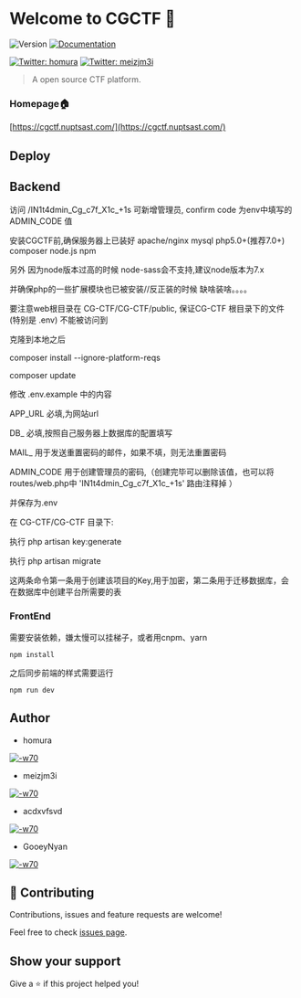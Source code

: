 # Welcome to CGCTF 👋
![Version](https://img.shields.io/badge/version-1.0.0-blue.svg?cacheSeconds=2592000)
[![Documentation](https://img.shields.io/badge/documentation-yes-brightgreen.svg)](https://github.com/CGCTF/CGCTF/new/master)

[![Twitter: homura](https://img.shields.io/twitter/follow/AkemiHomura_YC.svg?style=social)](https://twitter.com/AkemiHomura_YC)
[![Twitter: meizjm3i](https://img.shields.io/twitter/follow/meizjm3i.svg?style=social)](https://twitter.com/meizjm3i)

> A open source CTF platform.

### Homepage🏠

[https://cgctf.nuptsast.com/](https://cgctf.nuptsast.com/)

## Deploy

## Backend

访问 /IN1t4dmin_Cg_c7f_X1c_+1s 可新增管理员, confirm code 为env中填写的 ADMIN_CODE 值

安装CGCTF前,确保服务器上已装好 apache/nginx mysql php5.0+(推荐7.0+) composer node.js npm 

另外 因为node版本过高的时候 node-sass会不支持,建议node版本为7.x

并确保php的一些扩展模块也已被安装//反正装的时候 缺啥装啥。。。。

要注意web根目录在 CG-CTF/CG-CTF/public, 保证CG-CTF 根目录下的文件 (特别是 .env) 不能被访问到

克隆到本地之后

composer install --ignore-platform-reqs

composer update

修改 .env.example 中的内容

APP_URL 必填,为网站url 

DB_     必填,按照自己服务器上数据库的配置填写

MAIL_   用于发送重置密码的邮件，如果不填，则无法重置密码

ADMIN_CODE 用于创建管理员的密码,（创建完毕可以删除该值，也可以将routes/web.php中 'IN1t4dmin_Cg_c7f_X1c_+1s' 路由注释掉 ）

并保存为.env

在 CG-CTF/CG-CTF 目录下:

执行 php artisan key:generate 

执行 php artisan migrate  

这两条命令第一条用于创建该项目的Key,用于加密，第二条用于迁移数据库，会在数据库中创建平台所需要的表

### FrontEnd

需要安装依赖，嫌太慢可以挂梯子，或者用cnpm、yarn

```
npm install
```

之后同步前端的样式需要运行
```
npm run dev
```

## Author

- homura

[![-w70](https://avatars1.githubusercontent.com/u/23479846?s=400&v=4)](https://github.com/wjbsyc)

- meizjm3i

[![-w70](https://avatars2.githubusercontent.com/u/21093155?s=400&u=1ddbe1426304ad37bc0af2514ceac46c8ca783bb&v=4)](https://github.com/meizjm3i)

- acdxvfsvd

[![-w70](https://avatars2.githubusercontent.com/u/23629203?s=400&v=4)](https://github.com/acdxvfsvd)

- GooeyNyan

[![-w70](https://avatars0.githubusercontent.com/u/16070774?s=400&v=4)](https://github.com/GooeyNyan)



## 🤝 Contributing

Contributions, issues and feature requests are welcome!

Feel free to check [issues page](https://github.com/CGCTF/CGCTF/issues).

## Show your support

Give a ⭐️ if this project helped you!












